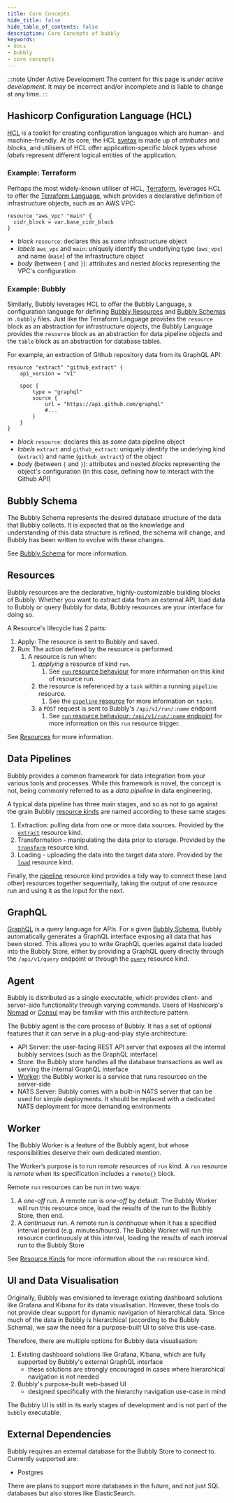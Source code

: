 ```yaml
---
title: Core Concepts
hide_title: false
hide_table_of_contents: false
description: Core Concepts of bubbly
keywords:
- docs
- bubbly
- core concepts
---
```


:::note Under Active Development
The content for this page is *under active development*. It 
may be 
incorrect and/or
incomplete and is liable to change at any time.
:::

## Hashicorp Configuration Language (HCL)

[HCL](https://github.com/hashicorp/hcl) is a toolkit for creating
configuration languages which are human- and machine-friendly.  At its core, the HCL [syntax](https://github.com/hashicorp/hcl#information-model-and-syntax) is made up of _attributes_ and _blocks_, 
and utilisers of HCL offer application-specific _block_ types whose _labels_ represent different logical entities of the application.

### Example: Terraform 

Perhaps the most widely-known utiliser of HCL, [Terraform](https://www.terraform.io/), 
leverages HCL to offer the [Terraform Language](https://www.terraform.io/docs/language/index.html#about-the-terraform-language), 
which provides a declarative definition of infrastructure objects, such as an AWS VPC:

```hcl
resource "aws_vpc" "main" {
  cidr_block = var.base_cidr_block
}
```

- _block_ `resource`: declares this as _some_ infrastructure object 
- _labels_ `aws_vpc` and `main`: uniquely identify the underlying type (`aws_vpc`) and name (`main`) of the infrastructure object
- _body_ (between `{` and `}`): attributes and nested _blocks_ representing the VPC's configuration


### Example: Bubbly 

Similarly, Bubbly leverages HCL to offer the Bubbly Language, a configuration language for 
defining [Bubbly Resources](../resources/overview) and [Bubbly Schemas](../schema/schema) in `.bubbly` files. Just like the Terraform Language 
provides the `resource` block as an abstraction for infrastructure objects, the 
Bubbly Language provides the `resource` block as an abstraction for data pipeline objects
and the `table` block as an abstraction for database tables. 

For example, an extraction of Github repository data from its GraphQL API:

```hcl
resource "extract" "github_extract" {
    api_version = "v1"
    
    spec { 
        type = "graphql"
        source { 
            url = "https://api.github.com/graphql"
            #...	
        }
    }
}
```

- _block_ `resource`: declares this as _some_ data pipeline object
- _labels_ `extract` and `github_extract`: uniquely identify the underlying kind 
  (`extract`) and name (`github_extract`) of the object
- _body_ (between `{` and `}`): attributes and nested _blocks_ representing the 
  object's configuration (in this case, defining how to interact with the Github API)

## Bubbly Schema

The Bubbly Schema represents the desired database structure of the data that Bubbly collects. 
It is expected that as the knowledge and understanding of this data structure is refined, 
the schema will change, and Bubbly has been written to evolve with these changes.

See [Bubbly Schema](../schema/schema) for more information.

## Resources

Bubbly resources are the declarative, highly-customizable building blocks of Bubbly. 
Whether you want to extract data from an external API, load data to Bubbly or query Bubbly for data, 
Bubbly resources are your interface for doing so.

A Resource's lifecycle has 2 parts:

1. Apply: The resource is sent to Bubbly and saved.
2. Run: The action defined by the resource is performed.
    1. A resource is run when:
        1. _applying_ a resource of kind `run`. 
            1. See [`run` resource behaviour](../resources/kinds#run-resource-behaviour-differences-to-other-resources)
           for more information on this kind of resource run.
        2. the resource is referenced by a `task` within a running `pipeline` resource. 
            1. See the [`pipeline` resource](../resources/kinds#pipeline) for more 
               information on `tasks`.
        3. a `POST` request is sent to Bubbly's `/api/v1/run/:name` endpoint
            1. See [`run` resource behaviour: `/api/v1/run/:name` endpoint](../resources/kinds#run-resource-behaviour-using-bubblys-apiv1runname-endpoint)
            for more information on this `run` resource trigger.
            

See [Resources](../resources/overview) for more information.

## Data Pipelines

Bubbly provides a common framework for data integration 
from your various tools and processes. While this framework is novel, 
the concept is not, being commonly referred to as a _data pipeline_ in data engineering.

A typical data pipeline has three main stages, and so as not to go against the grain 
Bubbly [resource kinds](../resources/kinds) are named according to these same stages:

1. Extraction: pulling data from one or more data sources. 
   Provided by the [`extract`](../resources/kinds#extract) resource kind.
2. Transformation - manipulating the data prior to storage. 
   Provided by the [`transform`](../resources/kinds#transform) resource kind.
3. Loading - uploading the data into the target data store. 
   Provided by the [`load`](../resources/kinds#load) resource kind.

Finally, the [pipeline](../resources/kinds#pipeline) resource kind provides a 
tidy way to connect these (and other) resources together sequentially, 
taking the output of one resource run and using it as the input for the next.

## GraphQL

[GraphQL](https://graphql.org/) is a query language for APIs. 
For a given [Bubbly Schema](#bubbly-schema), Bubbly  automatically generates 
a GraphQL interface exposing all data that has been stored. 
This allows you to write GraphQL queries against data loaded into the Bubbly Store, 
either by providing a GraphQL query directly through the `/api/v1/query` endpoint or 
through the [`query`](../resources/kinds#query) resource kind.

## Agent

Bubbly is distributed as a single executable, which provides client- and server-side 
functionality through varying commands. Users of Hashicorp's [Nomad](https://www.nomadproject.io/)
or [Consul](https://www.consul.io/) may be familiar with this architecture pattern.

The Bubbly agent is the core process of Bubbly. It has a set of optional features 
that it can serve in a plug-and-play style architecture:

- API Server: the user-facing REST API server that exposes all the internal bubbly services (such as the GraphQL interface)
- Store: the Bubbly store handles all the database transactions as well as serving the internal GraphQL interface
- [Worker](#worker): the Bubbly worker is a service that runs resources on the server-side
- NATS Server: Bubbly comes with a built-in NATS server that can be used for simple deployments. 
  It should be replaced with a dedicated NATS deployment for more demanding environments

## Worker

The Bubbly Worker is a feature of the Bubbly agent, but whose responsibilities deserve their own dedicated mention.

The Worker’s purpose is to run _remote_ resources of `run` kind.
A `run` resource is _remote_ when its specification includes a `remote{}` block. 

Remote `run` resources can be run in two ways:
1. A _one-off_ run. A remote run is _one-off_ by default. 
   The Bubbly Worker will run this resource once, 
   load the results of the run to the Bubbly Store, then end. 
2. A _continuous_ run. A remote run is _continuous_ when it has a specified 
   interval period (e.g. minutes/hours). The Bubbly Worker will run this resource
   continuously at this interval, loading the results of each interval run
   to the Bubbly Store

See [Resource Kinds](../resources/kinds#run) for more information about the `run` resource kind.

## UI and Data Visualisation

Originally, Bubbly was envisioned to leverage existing 
dashboard solutions like Grafana and Kibana for its data visualisation. However, these tools do not provide 
clear support for dynamic navigation of hierarchical data. Since much of the data
in Bubbly is hierarchical (according to the Bubbly Schema), we saw the need for a
purpose-built UI to solve this use-case.

Therefore, there are multiple options for Bubbly data visualisation: 

1. Existing dashboard solutions like Grafana, Kibana, which are fully supported by Bubbly's external GraphQL interface
    - these solutions are strongly encouraged in cases where hierarchical navigation is not needed
2. Bubbly's purpose-built web-based UI
    -  designed specifically with the hierarchy navigation use-case in mind

The Bubbly UI is still in its early stages of development and is not part of the `bubbly`
executable.

## External Dependencies

Bubbly requires an external database for the Bubbly Store to connect to. Currently supported are:

- Postgres

There are plans to support more databases in the future, and not just SQL databases but also stores like ElasticSearch.
